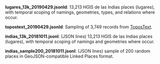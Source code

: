 **lugares_13k\_20190429.jsonld**: 13,213 HGIS de las Indias places (lugares), with temporal scoping of namings, geometries, types, and relations where occur.

**topostext\_20190429.jsonld**: Sampling of 3,749 records from [ToposText](https://topostext.org/).

**indias\_13k\_20181011.jsonl**: (JSON lines) 13,213 HGIS de las Indias places (lugares), with temporal scoping of namings and geometries where occur.

**indias\_sample200\_20181011.jsonl**: (JSON lines) sample of 200 random places in GeoJSON-compatible Linked Places format.